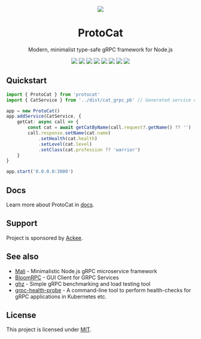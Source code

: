 <div align="center">

[![](https://raw.githubusercontent.com/grissius/protocat/master/website/static/img/logo.svg)](https://proto.cat)

# ProtoCat

Modern, minimalist type-safe gRPC framework for Node.js

[![](https://flat.badgen.net/travis/grissius/protocat/master)](https://travis-ci.com/github/grissius/protocat)
[![](https://flat.badgen.net/npm/v/protocat)](https://www.npmjs.com/package/protocat)
[![](https://flat.badgen.net/codecov/c/github/grissius/protocat)](https://codecov.io/gh/grissius/protocat)
[![](https://flat.badgen.net/codeclimate/maintainability/grissius/protocat)](https://codeclimate.com/github/grissius/protocat)
[![](https://flat.badgen.net/github/license/grissius/protocat)](https://github.com/grissius/protocat/blob/master/LICENSE)
[![](https://flat.badgen.net/david/dep/grissius/protocat)](https://david-dm.org/grissius/protocat)
[![](https://flat.badgen.net/snyk/grissius/protocat/master)](https://snyk.io/vuln/npm:protocat)
[![](https://flat.badgen.net/badge/%F0%9F%93%91%20docs/pages/cyan)](https://proto.cat)

</div>

## Quickstart

```typescript
import { ProtoCat } from 'protocat'
import { CatService } from '../dist/cat_grpc_pb' // Generated service definition

app = new ProtoCat()
app.addService(CatService, {
    getCat: async call => {
        const cat = await getCatByName(call.request?.getName() ?? '')
        call.response.setName(cat.name)
            .setHealth(cat.health)
            .setLevel(cat.level)
            .setClass(cat.profession ?? 'warrior')
    }
}

app.start('0.0.0.0:3000')
```

## Docs

Learn more about ProtoCat in [docs](https://proto.cat/).

## Support

Project is sponsored by [Ackee](https://www.ackee.cz).

## See also

- [Mali](https://mali.js.org/) - Minimalistic Node.js gRPC microservice framework
- [BloomRPC](https://github.com/uw-labs/bloomrpc) - GUI Client for GRPC Services
- [ghz](https://github.com/bojand/ghz) - Simple gRPC benchmarking and load testing tool
- [grpc-health-probe](https://github.com/grpc-ecosystem/grpc-health-probe) - A command-line tool to perform health-checks for gRPC applications in Kubernetes etc.

## License

This project is licensed under [MIT](./LICENSE).
